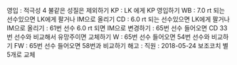 영입	: 적극성 4 불같은 성질은 제외하기
KP	: LK 에게 KP 영입하기
WB	: 7.0 rt 되는 선수있으면 LK에게 팔거나 IM으로 올리기
CD	: 6.0 rt 되는 선수있으면 LK에게 팔거나 IM으로 올리기
	: 61번 선수 6.0 rt 되면 IM으로 변경하기
	: 65번 선수 들어오면 CD 33번 선수와 비교해서 유망주이면 교체하기
W	: 65번 선수 들어오면 54번 선수와 비교하기
FW	: 65번 선수 들어오면 58번과 비교하기
해고	: 
직원	: 2018-05-24 보조코치 별5개로 교체
